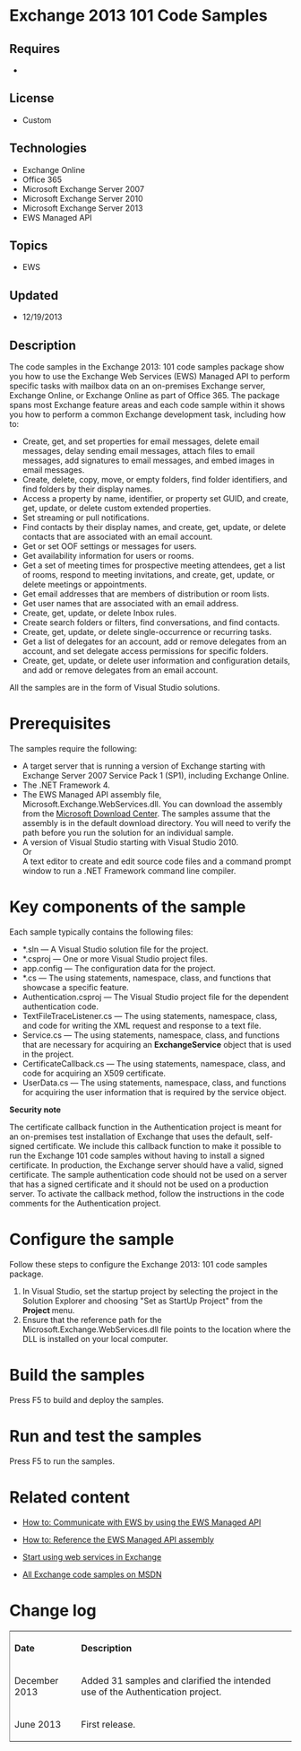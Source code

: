# Exchange 2013 101 Code Samples
## Requires
- 
## License
- Custom
## Technologies
- Exchange Online
- Office 365
- Microsoft Exchange Server 2007
- Microsoft Exchange Server 2010
- Microsoft Exchange Server 2013
- EWS Managed API
## Topics
- EWS
## Updated
- 12/19/2013
## Description

<div id="header">The code samples in the Exchange 2013: 101 code samples package show you how to use the Exchange Web Services (EWS) Managed API to perform specific tasks with mailbox data on an on-premises Exchange server, Exchange Online, or Exchange Online
 as part of Office 365. The package spans most Exchange feature areas and each code sample within it shows you how to perform a common Exchange development task, including how to:</div>
<div id="mainSection">
<div id="mainBody">
<div class="introduction">
<div class="section"></div>
<div class="section">
<ul>
</ul>
</div>
<ul>
<li>Create, get, and set properties for email messages, delete email messages, delay sending email messages, attach files to email messages, add signatures to email messages, and embed images in email messages.
</li><li>Create, delete, copy, move, or empty folders, find folder identifiers, and find folders by their display names.
</li><li>Access a property by name, identifier, or property set GUID, and create, get, update, or delete custom extended properties.
</li><li>Set streaming or pull notifications. </li><li>Find contacts by their display names, and create, get, update, or delete contacts that are associated with an email account.
</li><li>Get or set OOF settings or messages for users. </li><li>Get availability information for users or rooms. </li><li>Get a set of meeting times for prospective meeting attendees, get a list of rooms, respond to meeting invitations, and create, get, update, or delete meetings or appointments.
</li><li>Get email addresses that are members of distribution or room lists. </li><li>Get user names that are associated with an email address. </li><li>Create, get, update, or delete Inbox rules. </li><li>Create search folders or filters, find conversations, and find contacts. </li><li>Create, get, update, or delete single-occurrence or recurring tasks. </li><li>Get a list of delegates for an account, add or remove delegates from an account, and set delegate access permissions for specific folders.
</li><li>Create, get, update, or delete user information and configuration details, and add or remove delegates from an email account.
</li></ul>
<p>All the samples are in the form of Visual Studio solutions.</p>
<h1 class="heading">Prerequisites</h1>
<div class="section"></div>
<p class="section">The samples require the following:</p>
<div class="section"></div>
<div class="section">
<ul>
</ul>
</div>
<ul>
<li>A target server that is running a version of Exchange starting with Exchange Server 2007 Service Pack 1 (SP1), including Exchange Online.
</li><li>The .NET Framework 4. </li><li>The EWS Managed API assembly file, Microsoft.Exchange.WebServices.dll. You can download the assembly from the
<a href="http://go.microsoft.com/fwlink/?LinkID=255472" target="_blank">Microsoft Download Center</a>. The samples assume that the assembly is in the default download directory. You will need to verify the path before you run the solution for an individual
 sample. </li><li>A version of Visual Studio starting with Visual Studio 2010.<br>
Or<br>
A text editor to create and edit source code files and a command prompt window to run a .NET Framework command line compiler.
</li></ul>
<h1>Key components of the sample</h1>
<div class="section"></div>
<p class="section">Each sample typically contains the following files:</p>
<div class="section"></div>
<div class="section">
<ul>
</ul>
</div>
<ul>
<li>*.sln &mdash; A Visual Studio solution file for the project. </li><li>*.csproj &mdash; One or more Visual Studio project files. </li><li>app.config &mdash; The configuration data for the project. </li><li>*.cs &mdash; The using statements, namespace, class, and functions that showcase a specific feature.
</li><li>Authentication.csproj &mdash; The Visual Studio project file for the dependent authentication code.
</li><li>TextFileTraceListener.cs &mdash; The using statements, namespace, class, and code for writing the XML request and response to a text file.
</li><li>Service.cs &mdash; The using statements, namespace, class, and functions that are necessary for acquiring an
<strong>ExchangeService</strong> object that is used in the project. </li><li>CertificateCallback.cs &mdash; The using statements, namespace, class, and code for acquiring an X509 certificate.
</li><li>UserData.cs &mdash; The using statements, namespace, class, and functions for acquiring the user information that is required by the service object.
</li></ul>
<p><strong>Security note&nbsp; </strong></p>
<p class="heading">The certificate callback function in the Authentication project is meant for an on-premises test installation of Exchange that uses the default, self-signed certificate. We include this callback function to make it possible to run the Exchange
 101 code samples without having to install a signed certificate. In production, the Exchange server should have a valid, signed certificate. The sample authentication code should not be used on a server that has a signed certificate and it should not be used
 on a production server. To activate the callback method, follow the instructions in the code comments for the Authentication project.&nbsp;<strong><br>
</strong></p>
<h1 class="heading">Configure the sample</h1>
<div class="section"></div>
<p class="section">Follow these steps to configure the Exchange 2013: 101 code samples package.</p>
<div class="section"></div>
<div class="section">
<ol>
</ol>
</div>
<ol>
<li>In Visual Studio, set the startup project by selecting the project in the Solution Explorer and choosing &quot;Set as StartUp Project&quot; from the
<strong><span class="ui">Project</span> </strong>menu. </li><li>Ensure that the reference path for the Microsoft.Exchange.WebServices.dll file points to the location where the DLL is installed on your local computer.
</li></ol>
<h1>Build the samples</h1>
<div id="sectionSection4" class="section">
<p>Press F5 to build and deploy the samples.</p>
</div>
<h1 class="heading">Run and test the samples</h1>
<div id="sectionSection5" class="section">
<p>Press F5 to run the samples.</p>
</div>
<h1 class="heading">Related content</h1>
<div id="sectionSection6" class="section">
<ul>
<li>
<p><a href="http://msdn.microsoft.com/en-us/library/dn467891(v=exchg.150).aspx" target="_blank">How to: Communicate with EWS by using the EWS Managed API</a></p>
</li><li>
<p><a href="http://msdn.microsoft.com/en-us/library/dn528373(v=exchg.150).aspx" target="_blank">How to: Reference the EWS Managed API assembly</a></p>
</li><li>
<p><a href="http://msdn.microsoft.com/en-us/library/jj900168(v=exchg.150).aspx" target="_blank">Start using web services in Exchange</a></p>
</li><li>
<p><a href="http://code.msdn.microsoft.com/exchange" target="_blank">All Exchange code samples on MSDN</a></p>
</li></ul>
</div>
<h1 class="heading">Change log</h1>
<div id="sectionSection7" class="section">
<div class="caption"></div>
<div class="tableSection">
<table cellspacing="2" cellpadding="5" width="50%" frame="lhs">
<tbody>
<tr>
<th>
<p style="text-align:left">Date</p>
</th>
<th>
<p style="text-align:left">Description</p>
</th>
</tr>
<tr>
<td>
<p>December 2013</p>
</td>
<td>
<p>Added 31 samples and clarified the intended use of the Authentication project.</p>
</td>
</tr>
<tr>
<td>
<p>June 2013</p>
</td>
<td>
<p>First release.</p>
</td>
</tr>
</tbody>
</table>
</div>
</div>
</div>
</div>
</div>
